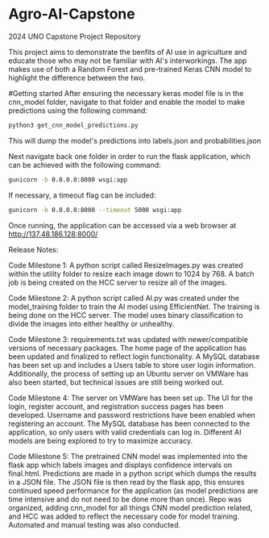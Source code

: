 # Agro-AI-Capstone
2024 UNO Capstone Project Repository

This project aims to demonstrate the benfits of AI use in agriculture and educate those who may not be familiar with AI's interworkings. The app makes use of both a Random Forest and pre-trained Keras CNN model to highlight the difference between the two.

#Getting started
After ensuring the necessary keras model file is in the cnn_model folder, navigate to that folder and enable the model to make predictions using the following command:
```bash
python3 get_cnn_model_predictions.py
```
This will dump the model's predictions into labels.json and probabilities.json

Next navigate back one folder in order to run the flask application, which can be achieved with the following command:
```bash
gunicorn -b 0.0.0.0:8000 wsgi:app
```
If necessary, a timeout flag can be included:
```bash
gunicorn -b 0.0.0.0:8000 --timeout 5000 wsgi:app
```
Once running, the application can be accessed via a web browser at http://137.48.186.128:8000/

Release Notes:

Code Milestone 1:
A python script called ResizeImages.py was created within the utility folder to resize each image down to 1024 by 768. A batch job is being created on the HCC server to resize all of the images.

Code Milestone 2:
A python script called AI.py was created under the model_training folder to train the AI model using EfficientNet. The training is being done on the HCC server. The model uses binary classification to divide the images into either healthy or unhealthy.

Code Milestone 3:
requirements.txt was updated with newer/compatible versions of necessary packages. The home page of the application has been updated and finalized to reflect login functionality. A MySQL database has been set up and includes a Users table to store user login information. Additionally, the process of setting up an Ubuntu server on VMWare has also been started, but technical issues are still being worked out.

Code Milestone 4:
The server on VMWare has been set up. The UI for the login, register account, and registration success pages has been developed. Username and password restrictions have been enabled when registering an account. The MySQL database has been connected to the application, so only users with valid credentials can log in. Different AI models are being explored to try to maximize accuracy.

Code Milestone 5: The pretrained CNN model was implemented into the flask app which labels images and displays confidence intervals on final.html. Predictions are made in a python script which dumps the results in a JSON file. The JSON file is then read by the flask app, this ensures continued speed performance for the application (as model predictions are time intensive and do not need to be done more than once). Repo was organized, adding cnn_model for all things CNN model prediction related, and HCC was added to reflect the necessary code for model training. Automated and manual testing was also conducted. 
